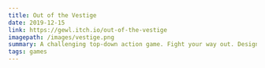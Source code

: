 ```yaml
---
title: Out of the Vestige
date: 2019-12-15
link: https://gewl.itch.io/out-of-the-vestige
imagepath: /images/vestige.png
summary: A challenging top-down action game. Fight your way out. Designed with Will Rhodes and Ziyad Duron.
tags: games
---
```

